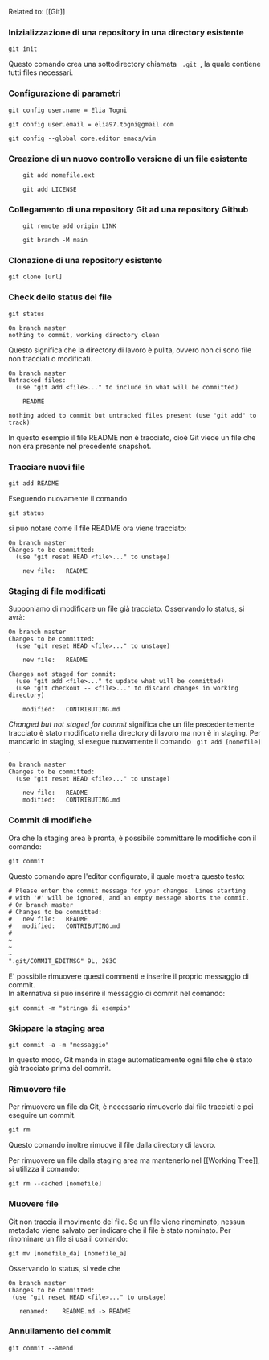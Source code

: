Related to: [[Git]]

### Inizializzazione di una repository in una directory esistente ###
```git
git init
```

Questo comando crea una sottodirectory chiamata <code> .git </code>, la quale contiene tutti files necessari.

### Configurazione di parametri ###
```git
git config user.name = Elia Togni  

git config user.email = elia97.togni@gmail.com

git config --global core.editor emacs/vim
```

### Creazione di un nuovo controllo versione di un file esistente ###

```git
	git add nomefile.ext
```

```git
	git add LICENSE
``` 

### Collegamento di una repository Git ad una repository Github ###

```git
	git remote add origin LINK

	git branch -M main
```

### Clonazione di una repository esistente ###

```git
git clone [url]
```

### Check dello status dei file ###
```git
git status
```

```console
On branch master
nothing to commit, working directory clean
```

Questo significa che la directory di lavoro è pulita, ovvero non ci sono file non tracciati o modificati.

```console
On branch master
Untracked files:
  (use "git add <file>..." to include in what will be committed)

    README

nothing added to commit but untracked files present (use "git add" to track)
```

In questo esempio il file README non è tracciato, cioè Git viede un file che non era presente nel precedente snapshot.

### Tracciare nuovi file ###

```git
git add README
```

Eseguendo nuovamente il comando
```git
git status
```
si può notare come il file README ora viene tracciato:

```console
On branch master
Changes to be committed:
  (use "git reset HEAD <file>..." to unstage)

    new file:   README
```

### Staging di file modificati ###

Supponiamo di modificare un file già tracciato. Osservando lo status, si avrà:

```console
On branch master
Changes to be committed:
  (use "git reset HEAD <file>..." to unstage)

    new file:   README

Changes not staged for commit:
  (use "git add <file>..." to update what will be committed)
  (use "git checkout -- <file>..." to discard changes in working directory)

    modified:   CONTRIBUTING.md
```

_Changed but not staged for commit_ significa che un file precedentemente tracciato è stato modificato nella directory di lavoro ma non è in staging. Per mandarlo in staging, si esegue nuovamente il comando <code> git add [nomefile] </code>.

```console
On branch master
Changes to be committed:
  (use "git reset HEAD <file>..." to unstage)

    new file:   README
    modified:   CONTRIBUTING.md
```

### Commit di modifiche ###

Ora che la staging area è pronta, è possibile committare le modifiche con il comando:
```git
git commit
```

Questo comando apre l'editor configurato, il quale mostra questo testo:

```nano
# Please enter the commit message for your changes. Lines starting
# with '#' will be ignored, and an empty message aborts the commit.
# On branch master
# Changes to be committed:
#	new file:   README
#	modified:   CONTRIBUTING.md
#
~
~
~
".git/COMMIT_EDITMSG" 9L, 283C
```

E' possibile rimuovere questi commenti e inserire il proprio messaggio di commit.<br />
In alternativa si può inserire il messaggio di commit nel comando:
```git
git commit -m "stringa di esempio"
```

### Skippare la staging area ###
```git
git commit -a -m "messaggio"
```

 In questo modo, Git manda in stage automaticamente ogni file che è stato già tracciato prima del commit.
 
 ### Rimuovere file ###
 
 Per rimuovere un file da Git, è necessario rimuoverlo dai file tracciati e poi eseguire un commit. 
 
 ```git
 git rm
 ```
 
 Questo comando inoltre rimuove il file dalla directory di lavoro.
 
 Per rimuovere un file dalla staging area ma mantenerlo nel [[Working Tree]], si utilizza il comando:
 
 ```git
 git rm --cached [nomefile]
 ```
 
 ### Muovere file ###
 
 Git non traccia il movimento dei file. Se un file viene rinominato, nessun metadato viene salvato per indicare che il file è stato nominato. Per rinominare un file si usa il comando:
 
```git
git mv [nomefile_da] [nomefile_a]
```

 Osservando lo status, si vede che
 
 ```console
On branch master
Changes to be committed:
  (use "git reset HEAD <file>..." to unstage)

    renamed:    README.md -> README
```

### Annullamento del commit ###
```git
git commit --amend
```